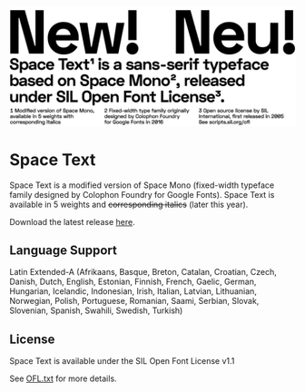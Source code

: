 ![Space Text](docs/space-text.png)

# Space Text

Space Text is a modified version of Space Mono (fixed-width typeface family designed by Colophon Foundry for Google Fonts). Space Text is available in 5 weights and ~~corresponding italics~~ (later this year).

Download the latest release [here](../../releases/latest).

## Language Support

Latin Extended-A (Afrikaans, Basque, Breton, Catalan, Croatian, Czech, Danish, Dutch, English, Estonian, Finnish, French, Gaelic, German, Hungarian, Icelandic, Indonesian, Irish, Italian, Latvian, Lithuanian, Norwegian, Polish, Portuguese, Romanian, Saami, Serbian, Slovak, Slovenian, Spanish, Swahili, Swedish, Turkish)

## License

Space Text is available under the SIL Open Font License v1.1

See [OFL.txt](OFL.txt) for more details.